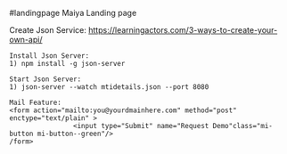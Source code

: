 #landingpage
Maiya Landing page

Create Json Service:
	https://learningactors.com/3-ways-to-create-your-own-api/

	Install Json Server:
	1) npm install -g json-server

	Start Json Server:
	1) json-server --watch mtidetails.json --port 8080

	Mail Feature:
    <form action="mailto:you@yourdmainhere.com" method="post" enctype="text/plain" >
                    <input type="Submit" name="Request Demo"class="mi-button mi-button--green"/>
    /form>
